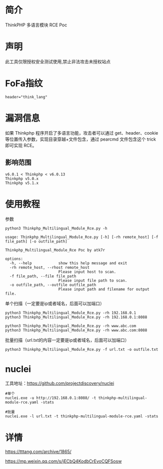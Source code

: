 # 简介
ThinkPHP 多语言模块 RCE Poc

# 声明
此工具仅限授权安全测试使用,禁止非法攻击未授权站点

# FoFa指纹

```
header="think_lang"
```

# 漏洞信息

如果 Thinkphp 程序开启了多语言功能，攻击者可以通过 get、header、cookie 等位置传入参数，实现目录穿越+文件包含，通过 pearcmd 文件包含这个 trick 即可实现 RCE。

## 影响范围

```
v6.0.1 < Thinkphp < v6.0.13
Thinkphp v5.0.x
Thinkphp v5.1.x
```

# 使用教程

参数

```
python3 Thinkphp_Multilingual_Module_Rce.py -h

usage: Thinkphp_Multilingual_Module_Rce.py [-h] [-rh remote_host] [-f file_path] [-o outfile_path]

Thinkphp_Multilingual_Module_Rce Poc by atk7r

options:
  -h, --help            show this help message and exit
  -rh remote_host, --rhost remote_host
                        Please input host to scan.
  -f file_path, --file file_path
                        Please input file path to scan.
  -o outfile_path, --outfile outfile_path
                        Please input path and filename for output file.

```

单个扫描（一定要是ip或者域名，后面可以加端口）

```
python3 Thinkphp_Multilingual_Module_Rce.py -rh 192.168.0.1
python3 Thinkphp_Multilingual_Module_Rce.py -rh 192.168.0.1:8088

python3 Thinkphp_Multilingual_Module_Rce.py -rh www.abc.com
python3 Thinkphp_Multilingual_Module_Rce.py -rh www.abc.com:8088
```

批量扫描（url.txt的内容一定要是ip或者域名，后面可以加端口）

```
python3 Thinkphp_Multilingual_Module_Rce.py -f url.txt -o outfile.txt
```

# nuclei

工具地址：https://github.com/projectdiscovery/nuclei

```
#单个
nuclei.exe -u http://192.168.0.1:8088/ -t thinkphp-multilingual-module-rce.yaml -stats

#批量
nuclei.exe -l url.txt -t thinkphp-multilingual-module-rce.yaml -stats
```

# 详情

https://tttang.com/archive/1865/

https://mp.weixin.qq.com/s/jECbQ4KodbCrEvoCQFSosw
